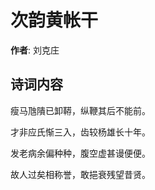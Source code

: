 # 次韵黄帐干

**作者**: 刘克庄

## 诗词内容

瘦马虺隤已卸鞯，纵鞭其后不能前。

才非应氏惭三入，齿较杨雄长十年。

发老病余偏种种，腹空虚甚谩便便。

故人过矣相称誉，敢挹衰残望昔贤。

